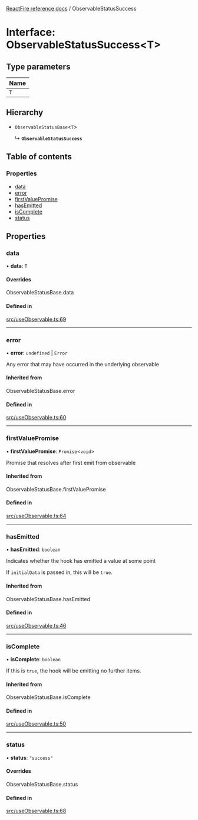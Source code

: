 [ReactFire reference docs](../README.md) / ObservableStatusSuccess

# Interface: ObservableStatusSuccess\<T\>

## Type parameters

| Name |
| :------ |
| `T` |

## Hierarchy

- `ObservableStatusBase`\<`T`\>

  ↳ **`ObservableStatusSuccess`**

## Table of contents

### Properties

- [data](ObservableStatusSuccess.md#data)
- [error](ObservableStatusSuccess.md#error)
- [firstValuePromise](ObservableStatusSuccess.md#firstvaluepromise)
- [hasEmitted](ObservableStatusSuccess.md#hasemitted)
- [isComplete](ObservableStatusSuccess.md#iscomplete)
- [status](ObservableStatusSuccess.md#status)

## Properties

### data

• **data**: `T`

#### Overrides

ObservableStatusBase.data

#### Defined in

[src/useObservable.ts:69](https://github.com/HCSTechnologies/reactfire/blob/main/src/useObservable.ts#L69)

___

### error

• **error**: `undefined` \| `Error`

Any error that may have occurred in the underlying observable

#### Inherited from

ObservableStatusBase.error

#### Defined in

[src/useObservable.ts:60](https://github.com/HCSTechnologies/reactfire/blob/main/src/useObservable.ts#L60)

___

### firstValuePromise

• **firstValuePromise**: `Promise`\<`void`\>

Promise that resolves after first emit from observable

#### Inherited from

ObservableStatusBase.firstValuePromise

#### Defined in

[src/useObservable.ts:64](https://github.com/HCSTechnologies/reactfire/blob/main/src/useObservable.ts#L64)

___

### hasEmitted

• **hasEmitted**: `boolean`

Indicates whether the hook has emitted a value at some point

If `initialData` is passed in, this will be `true`.

#### Inherited from

ObservableStatusBase.hasEmitted

#### Defined in

[src/useObservable.ts:46](https://github.com/HCSTechnologies/reactfire/blob/main/src/useObservable.ts#L46)

___

### isComplete

• **isComplete**: `boolean`

If this is `true`, the hook will be emitting no further items.

#### Inherited from

ObservableStatusBase.isComplete

#### Defined in

[src/useObservable.ts:50](https://github.com/HCSTechnologies/reactfire/blob/main/src/useObservable.ts#L50)

___

### status

• **status**: ``"success"``

#### Overrides

ObservableStatusBase.status

#### Defined in

[src/useObservable.ts:68](https://github.com/HCSTechnologies/reactfire/blob/main/src/useObservable.ts#L68)
